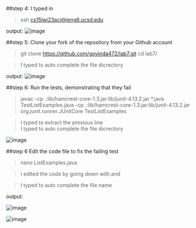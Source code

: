 ##step 4:
I typed in
>ssh cs15lwi23aci@ieng6.ucsd.edu

output:
![image](https://user-images.githubusercontent.com/75463270/221771032-e8985e29-8502-4775-89d5-2fdaf8e94525.png)


##step 5: Clone your fork of the repository from your Github account
> git clone https://github.com/govinda472/lab7.git
> cd lab7/

>I typed <tab> to auto complete the file dicrectory
  
output:
![image](https://user-images.githubusercontent.com/75463270/221772725-81fbf042-c5c9-4226-b11a-cafc41b42784.png)
  
 ##step 6: Run the tests, demonstrating that they fail
  
 >javac -cp .:lib/hamcrest-core-1.3.jar:lib/junit-4.13.2.jar *.java  TestListExamples.java
 > -cp .:lib/hamcrest-core-1.3.jar:lib/junit-4.13.2.jar org.junit.runner.JUnitCore TestListExamples
  
>I typed <uparrow><enter> to extract the previous line  
>I typed <tab> to auto complete the file dicrectory
  
  ![image](https://user-images.githubusercontent.com/75463270/221773735-d1fd47eb-db0c-4ec0-aca7-6aa4e5baba66.png)

  
  
  ##step 6 Edit the code file to fix the failing test
  
  >nano ListExamples.java
  
  >I edited the code by going down with <down arrow> and <right arrow>
  
  >I typed <tab><tab> to auto complete the file name
  
  output:
  
  ![image](https://user-images.githubusercontent.com/75463270/221777753-ecaa4579-3fca-489a-92e1-1d701a708dee.png)
  
  ![image](https://user-images.githubusercontent.com/75463270/221777537-48a51419-3068-440d-a6d7-e45ee98ce9f7.png)

